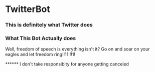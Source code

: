 # TwitterBot

### This is definitely what Twitter does

### What This Bot Actually does
Well, freedom of speech is everything isn't it? Go on and soar on your eagles and let freedom ring!!11!!!1!




****** I don't take responsibity for anyone getting canceled

